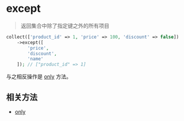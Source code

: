 # except

> 返回集合中除了指定键之外的所有项目

```php
collect(['product_id' => 1, 'price' => 100, 'discount' => false])
    ->except([
        'price',
        'discount',
        'name'
    ]); // ["product_id" => 1]
```

与之相反操作是 [only](only.md) 方法。

## 相关方法

- [only](only.md)
